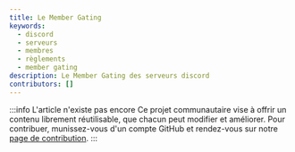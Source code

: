 ```yaml
---
title: Le Member Gating
keywords:
  - discord
  - serveurs
  - membres
  - règlements
  - member gating
description: Le Member Gating des serveurs discord
contributors: []
---
```


:::info L'article n'existe pas encore
Ce projet communautaire vise à offrir un contenu librement réutilisable, que chacun peut modifier et améliorer.
Pour contribuer, munissez-vous d'un compte GitHub et rendez-vous sur notre [page de contribution](/wiki/contribuer).
:::
